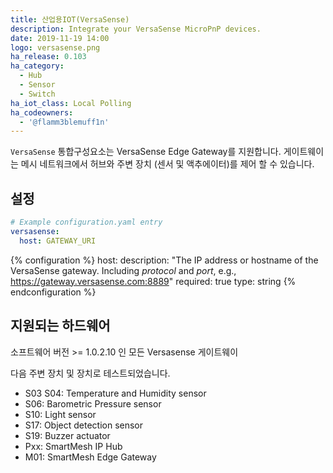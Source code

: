 ```yaml
---
title: 산업용IOT(VersaSense)
description: Integrate your VersaSense MicroPnP devices.
date: 2019-11-19 14:00
logo: versasense.png
ha_release: 0.103
ha_category:
  - Hub
  - Sensor
  - Switch
ha_iot_class: Local Polling
ha_codeowners:
  - '@flamm3blemuff1n'
---
```


`VersaSense` 통합구성요소는 VersaSense Edge Gateway를 지원합니다. 게이트웨이는 메시 네트워크에서 허브와 주변 장치 (센서 및 액추에이터)를 제어 할 수 있습니다.

## 설정

```yaml
# Example configuration.yaml entry
versasense:
  host: GATEWAY_URI
```

{% configuration %}
host:
  description: "The IP address or hostname of the VersaSense gateway. Including *protocol* and *port*, e.g., https://gateway.versasense.com:8889"
  required: true
  type: string
{% endconfiguration %}

## 지원되는 하드웨어

소프트웨어 버전 >= 1.0.2.10 인 모든 Versasense 게이트웨이

다음 주변 장치 및 장치로 테스트되었습니다.

- S03 S04: Temperature and Humidity sensor
- S06: Barometric Pressure sensor
- S10: Light sensor
- S17: Object detection sensor
- S19: Buzzer actuator
- Pxx: SmartMesh IP Hub
- M01: SmartMesh Edge Gateway
